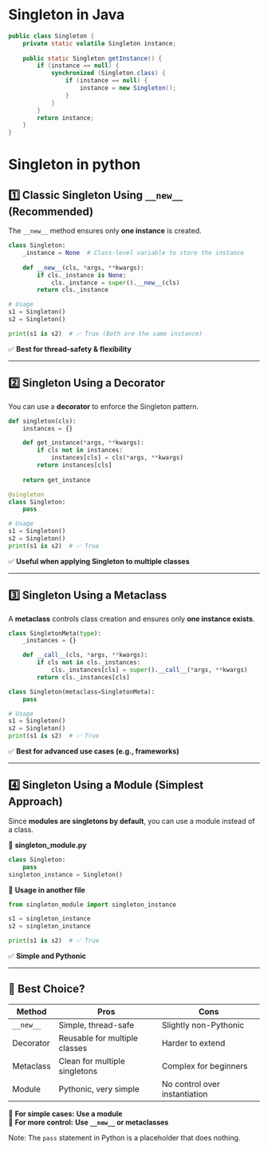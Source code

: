 # Singleton in Java

```java
public class Singleton {
    private static volatile Singleton instance;
    
    public static Singleton getInstance() {
        if (instance == null) {
            synchronized (Singleton.class) {
                if (instance == null) {
                    instance = new Singleton();
                }
            }
        }
        return instance;
    }
}
```

# Singleton in python


## **1️⃣ Classic Singleton Using `__new__` (Recommended)**
The `__new__` method ensures only **one instance** is created.
```python
class Singleton:
    _instance = None  # Class-level variable to store the instance
    
    def __new__(cls, *args, **kwargs):
        if cls._instance is None:
            cls._instance = super().__new__(cls)
        return cls._instance

# Usage
s1 = Singleton()
s2 = Singleton()

print(s1 is s2)  # ✅ True (Both are the same instance)
```
✅ **Best for thread-safety & flexibility**

---

## **2️⃣ Singleton Using a Decorator**
You can use a **decorator** to enforce the Singleton pattern.
```python
def singleton(cls):
    instances = {}

    def get_instance(*args, **kwargs):
        if cls not in instances:
            instances[cls] = cls(*args, **kwargs)
        return instances[cls]
    
    return get_instance

@singleton
class Singleton:
    pass

# Usage
s1 = Singleton()
s2 = Singleton()
print(s1 is s2)  # ✅ True
```
✅ **Useful when applying Singleton to multiple classes**

---

## **3️⃣ Singleton Using a Metaclass**
A **metaclass** controls class creation and ensures only **one instance exists**.
```python
class SingletonMeta(type):
    _instances = {}

    def __call__(cls, *args, **kwargs):
        if cls not in cls._instances:
            cls._instances[cls] = super().__call__(*args, **kwargs)
        return cls._instances[cls]

class Singleton(metaclass=SingletonMeta):
    pass

# Usage
s1 = Singleton()
s2 = Singleton()
print(s1 is s2)  # ✅ True
```
✅ **Best for advanced use cases (e.g., frameworks)**

---

## **4️⃣ Singleton Using a Module (Simplest Approach)**
Since **modules are singletons by default**, you can use a module instead of a class.

🔹 **singleton_module.py**
```python
class Singleton:
    pass
singleton_instance = Singleton()
```
🔹 **Usage in another file**
```python
from singleton_module import singleton_instance

s1 = singleton_instance
s2 = singleton_instance

print(s1 is s2)  # ✅ True
```
✅ **Simple and Pythonic**

---

## **🚀 Best Choice?**
| Method | Pros | Cons |
|--------|------|------|
| `__new__` | Simple, thread-safe | Slightly non-Pythonic |
| Decorator | Reusable for multiple classes | Harder to extend |
| Metaclass | Clean for multiple singletons | Complex for beginners |
| Module | Pythonic, very simple | No control over instantiation |

🔹 **For simple cases:** **Use a module**  
🔹 **For more control:** **Use `__new__` or metaclasses**  

Note: The `pass` statement in Python is a placeholder that does nothing.
